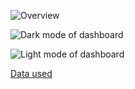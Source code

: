 ![Overview](https://github.com/user-attachments/assets/f3fbc8be-a525-46ce-aaee-305edeb034bc)


![Dark mode of dashboard](https://github.com/user-attachments/assets/34d0847f-1136-428a-a792-1ff46b2b0cf5)


![Light mode of dashboard](https://github.com/user-attachments/assets/51b7074a-ac72-44b6-b27b-38a6d9eb56de)


[Data used](./sales_data.xlsx)
